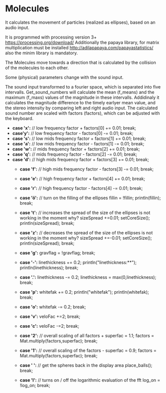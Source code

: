 # Molecules

It calculates the movement of particles (realized as ellipses), based on an audio input. 

It is programmed with processing version 3+ https://processing.org/download/
Additionally the papaya library, for matrix multiplication must be installed http://adilapapaya.com/papayastatistics/
also the minim library is mandatory.

The Molecules move towards a direction that is calculated by the collision of the molecules to each other. 

Some (physical) parameters change with the sound input. 

The sound input transformed to a fourier space, which is separated into five intervalls. 
Get_sound_numbers will calculate the mean (f_means) and the maximum (f_maxs) values of the magnitude in these intervalls. 
Addidinaly it calculates the magnitude difference to the timely earlyer mean value, and the stereo intensity by comparing left and right audio input.
The calculated sound number are scaled with factors (factors), which can be adjusted with the keyboard.


* **case 'x':**
      // low frequency factor +
     factors[0] += 0.01;
      break;
* **case'y':**
     // low frequency factor -
     factors[0] -= 0.01;
     break;
* **case 's':**
      // low mids frequency factor +
      factors[1] += 0.01;
      break;
* **case 'a':**
      // low mids frequency factor -
      factors[1] -= 0.01;
      break;
* **case 'w':**
      // mids frequency factor +
      factors[2] += 0.01;
      break;
* **case 'q':**
      // mids frequency factor -
      factors[2] -= 0.01;
      break;
* **case 'd':**
      // high mids frequency factor +
      factors[3] += 0.01;
      break;
    * **case 'f':**
      // high mids frequency factor -
      factors[3] -= 0.01;
      break;
    * **case 'e':**
      // high frequency factor +
      factors[4] += 0.01;
      break;
    * **case 'r':**
      // high frequency factor -
      factors[4] -= 0.01;
      break;
    * **case 'ö':**
      // turn on the filling of the ellipses 
      fillin = !fillin;
      println(fillin);
      break;
    
    * **case 't':**
      // increases the spread of the size of the ellipses is not working in the moment why?
      sizeSpread +=0.01;
      setCoreSize();
      println(sizeSpread);
      break;
    * **case 'z':**
      // decreases the spread of the size of the ellipses is not working in the moment why?
      sizeSpread +=-0.01;
      setCoreSize();
      println(sizeSpread);
      break;
    * **case 'g':**
      gravflag = !gravflag;
      break;
    * **case '-':**
      linethickness += 0.2;
      println("linethickness:**");
      println(linethickness);
      break;
    * **case '.':**
      linethickness -= 0.2;
      linethickness = max(0,linethickness);
      break;
    * **case 'p':**
      whitefak += 0.2;
      println("whitefak");
      println(whitefak);
      break;
    * **case 'o':**
      whitefak -= 0.2;
      break;
    * **case 'v':**
      veloFac +=2;
      break;
    * **case 'c':**
      veloFac -=2;
      break;  
     * **case '2':**
      // overall scaling of all factors +
      superfac = 1.1;
      factors = Mat.multiply(factors,superfac);
      break;
     * **case '1':**
      // overall scaling of the factors -
      superfac = 0.9;
      factors = Mat.multiply(factors,superfac);
      break;
     * **case ' ':**
       // get the spheres back in the display area
       place_balls();
     break;
     * **case 'l':** 
       // turns on / off the logarithmic evaluation of the fft
       log_on = !log_on;
       break;



